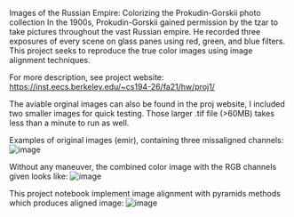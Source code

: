 Images of the Russian Empire: Colorizing the Prokudin-Gorskii photo collection
In the 1900s, Prokudin-Gorskii gained permission by the tzar to take pictures throughout the vast Russian empire. He recorded three exposures of every scene on glass panes using red, green, and blue filters. This project seeks to reproduce the true color images using image alignment techniques.

For more description, see project website:
https://inst.eecs.berkeley.edu/~cs194-26/fa21/hw/proj1/

The aviable orginal images can also be found in the proj website, I included two smaller images for quick testing. Those larger .tif file (>60MB) takes less than a minute to run as well.

Examples of original images (emir), containing three missaligned channels:
![image](https://user-images.githubusercontent.com/66006349/147544981-fac4a231-dada-4ba5-993f-0198e136140e.png)

Without any maneuver, the combined color image with the RGB channels given looks like:
![image](https://user-images.githubusercontent.com/66006349/147545262-b6d25e52-a8a7-4a8c-a9a6-ca5bed169513.png)

This project notebook implement image alignment with pyramids methods which produces aligned image:
![image](https://user-images.githubusercontent.com/66006349/147545357-9c294b40-8479-4e33-b9e9-b96a75d6b9c9.png)



